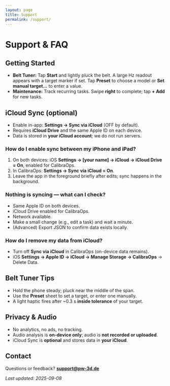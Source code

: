 ```yaml
---
layout: page
title: Support
permalink: /support/
---
```



# Support & FAQ

## Getting Started
- **Belt Tuner:** Tap **Start** and lightly pluck the belt. A large Hz readout appears with a target marker if set. Tap **Preset** to choose a model or **Set manual target…** to enter a value.
- **Maintenance:** Track recurring tasks. Swipe **right** to complete; tap **+ Add** for new tasks.

## iCloud Sync (optional)
- Enable in-app: **Settings → Sync via iCloud** (OFF by default).
- Requires **iCloud Drive** and the same Apple ID on each device.
- Data is stored in **your iCloud account**; we do not run servers.

### How do I enable sync between my iPhone and iPad?
1. On both devices: iOS **Settings → [your name] → iCloud → iCloud Drive = On**, enabled for CalibraOps.  
2. In CalibraOps: **Settings → Sync via iCloud = On**.  
3. Leave the app in the foreground briefly after edits; sync happens in the background.

### Nothing is syncing — what can I check?
- Same Apple ID on both devices.  
- iCloud Drive enabled for CalibraOps.  
- Network available.  
- Make a small change (e.g., edit a task) and wait a minute.  
- (Advanced) Export JSON to confirm data exists locally.

### How do I remove my data from iCloud?
- Turn off **Sync via iCloud** in CalibraOps (on-device data remains).  
- iOS **Settings → Apple ID → iCloud → Manage Storage → CalibraOps** → Delete Data.

## Belt Tuner Tips
- Hold the phone steady; pluck near the middle of the span.  
- Use the **Preset** sheet to set a target, or enter one manually.  
- A light haptic fires after ~0.3 s **inside tolerance** of your target.

## Privacy & Audio
- No analytics, no ads, no tracking.  
- Audio analysis is **on-device only**; audio is **not recorded or uploaded**.  
- iCloud Sync is **optional** and stores data in **your iCloud**.

## Contact
Questions or feedback? **support@pw-3d.de**

_Last updated: 2025-09-08_